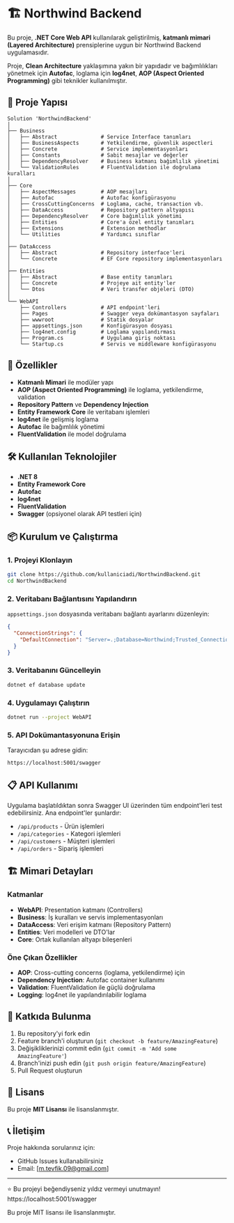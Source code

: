 # 🏗️ Northwind Backend

Bu proje, **.NET Core Web API** kullanılarak geliştirilmiş, **katmanlı mimari (Layered Architecture)** prensiplerine uygun bir Northwind Backend uygulamasıdır.

Proje, **Clean Architecture** yaklaşımına yakın bir yapıdadır ve bağımlılıkları yönetmek için **Autofac**, loglama için **log4net**, **AOP (Aspect Oriented Programming)** gibi teknikler kullanılmıştır.

## 📂 Proje Yapısı

```
Solution 'NorthwindBackend'
│
├── Business
│   ├── Abstract              # Service Interface tanımları
│   ├── BusinessAspects       # Yetkilendirme, güvenlik aspectleri
│   ├── Concrete              # Service implementasyonları
│   ├── Constants             # Sabit mesajlar ve değerler
│   ├── DependencyResolver    # Business katmanı bağımlılık yönetimi
│   └── ValidationRules       # FluentValidation ile doğrulama kuralları
│
├── Core
│   ├── AspectMessages        # AOP mesajları
│   ├── Autofac               # Autofac konfigürasyonu
│   ├── CrossCuttingConcerns  # Loglama, cache, transaction vb.
│   ├── DataAccess            # Repository pattern altyapısı
│   ├── DependencyResolver    # Core bağımlılık yönetimi
│   ├── Entities              # Core'a özel entity tanımları
│   ├── Extensions            # Extension methodlar
│   └── Utilities             # Yardımcı sınıflar
│
├── DataAccess
│   ├── Abstract              # Repository interface'leri
│   └── Concrete              # EF Core repository implementasyonları
│
├── Entities
│   ├── Abstract              # Base entity tanımları
│   ├── Concrete              # Projeye ait entity'ler
│   └── Dtos                  # Veri transfer objeleri (DTO)
│
└── WebAPI
    ├── Controllers           # API endpoint'leri
    ├── Pages                 # Swagger veya dokümantasyon sayfaları
    ├── wwwroot               # Statik dosyalar
    ├── appsettings.json      # Konfigürasyon dosyası
    ├── log4net.config        # Loglama yapılandırması
    ├── Program.cs            # Uygulama giriş noktası
    └── Startup.cs            # Servis ve middleware konfigürasyonu
```

## 🚀 Özellikler

- **Katmanlı Mimari** ile modüler yapı
- **AOP (Aspect Oriented Programming)** ile loglama, yetkilendirme, validation
- **Repository Pattern** ve **Dependency Injection**
- **Entity Framework Core** ile veritabanı işlemleri
- **log4net** ile gelişmiş loglama
- **Autofac** ile bağımlılık yönetimi
- **FluentValidation** ile model doğrulama

## 🛠️ Kullanılan Teknolojiler

- **.NET 8**
- **Entity Framework Core**
- **Autofac**
- **log4net**
- **FluentValidation**
- **Swagger** (opsiyonel olarak API testleri için)

## 📦 Kurulum ve Çalıştırma

### 1. Projeyi Klonlayın
```bash
git clone https://github.com/kullaniciadi/NorthwindBackend.git
cd NorthwindBackend
```

### 2. Veritabanı Bağlantısını Yapılandırın
`appsettings.json` dosyasında veritabanı bağlantı ayarlarını düzenleyin:

```json
{
  "ConnectionStrings": {
    "DefaultConnection": "Server=.;Database=Northwind;Trusted_Connection=True;"
  }
}
```

### 3. Veritabanını Güncelleyin
```bash
dotnet ef database update
```

### 4. Uygulamayı Çalıştırın
```bash
dotnet run --project WebAPI
```

### 5. API Dokümantasyonuna Erişin
Tarayıcıdan şu adrese gidin:
```
https://localhost:5001/swagger
```

## 📋 API Kullanımı

Uygulama başlatıldıktan sonra Swagger UI üzerinden tüm endpoint'leri test edebilirsiniz. Ana endpoint'ler şunlardır:

- `/api/products` - Ürün işlemleri
- `/api/categories` - Kategori işlemleri
- `/api/customers` - Müşteri işlemleri
- `/api/orders` - Sipariş işlemleri

## 🏗️ Mimari Detayları

### Katmanlar
- **WebAPI**: Presentation katmanı (Controllers)
- **Business**: İş kuralları ve servis implementasyonları
- **DataAccess**: Veri erişim katmanı (Repository Pattern)
- **Entities**: Veri modelleri ve DTO'lar
- **Core**: Ortak kullanılan altyapı bileşenleri

### Öne Çıkan Özellikler
- **AOP**: Cross-cutting concerns (loglama, yetkilendirme) için
- **Dependency Injection**: Autofac container kullanımı
- **Validation**: FluentValidation ile güçlü doğrulama
- **Logging**: log4net ile yapılandırılabilir loglama

## 🤝 Katkıda Bulunma

1. Bu repository'yi fork edin
2. Feature branch'i oluşturun (`git checkout -b feature/AmazingFeature`)
3. Değişikliklerinizi commit edin (`git commit -m 'Add some AmazingFeature'`)
4. Branch'inizi push edin (`git push origin feature/AmazingFeature`)
5. Pull Request oluşturun

## 📄 Lisans

Bu proje **MIT Lisansı** ile lisanslanmıştır.

## 📞 İletişim

Proje hakkında sorularınız için:
- GitHub Issues kullanabilirsiniz
- Email: [m.tevfik.09@gmail.com]

---

⭐ Bu projeyi beğendiyseniz yıldız vermeyi unutmayın!
https://localhost:5001/swagger


Bu proje MIT lisansı ile lisanslanmıştır.
